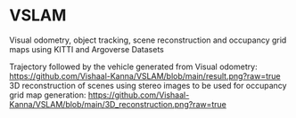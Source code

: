 # VSLAM
Visual odometry, object tracking, scene reconstruction and occupancy grid maps using KITTI and Argoverse Datasets

Trajectory followed by the vehicle generated from Visual odometry:
https://github.com/Vishaal-Kanna/VSLAM/blob/main/result.png?raw=true
3D reconstruction of scenes using stereo images to be used for occupancy grid map generation:
https://github.com/Vishaal-Kanna/VSLAM/blob/main/3D_reconstruction.png?raw=true
